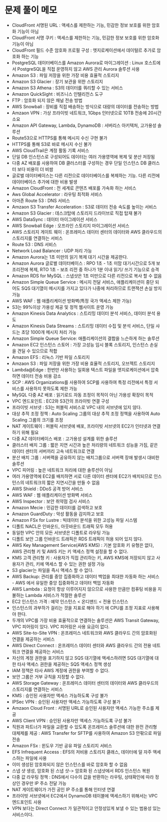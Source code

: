 # 문제 풀이 메모
- CloudFront 서명된 URL : 액세스를 제한하는 기능, 민감한 정보 보호를 위한 암호화 기능이 아님
- CloudFront 서명 쿠키 : 액세스를 제한하는 기능, 민감한 정보 보호를 위한 암호화 기능이 아님
- CloudFront 필드 수준 암호화 프로필 구성 : 엣지로케이션에서 데이털르 추가로 암호화 하는 기능
- PostgreSQL 데이터베이스를 Amazon Aurora로 마이그레이션 : Linux 호스트에서 PostgreSQL을 직접 운영하지 않고 AWS 관리 Aurora 솔루션 사용
- Amazon S3 : 파일 저장을 위한 가장 비용 효율적 스토리지
- Amazon S3 Glacier : 장기 보관을 위한 스토리지
- Amazon S3 Athena : S3의 데이터를 쿼리할 수 있는 서비스
- Amazon QuickSight : 비즈니스 인텔리전스 도구
- FTP : 암호화 되지 않은 채널 전송 방법
- AWS Snowball : 장비를 직접 배송하는 방식으로 대량의 데이터를 전송하는 방법
- Amzaon VPN : 가상 프라이빗 네트워크, 1Gbps 인터넷으로 10TB 전송에 20시간 소요
- Amazon API Gateway, Lambda, DynamoDB : 서버리스 아키텍처, 고가용성 솔루션
- Route53으로 HTTPS를 통해 메시지 수신 구현 불가
- HTTPS를 통해 S3로 바로 메시지 수신 불가
- AWS CloudTrail은 계정 활동 기록 서비스
- 단일 DB 인스턴스로 구성되어도 데이터는 여러 가용영역에 복제 및 분산 저장됨
- 다중 AZ 배포를 사용하여 DB 클러스터를 구성하는 경우 단일 인스턴스 DB 클러스터  보다 비용이 더 비쌈
- 글로벌 데이터베이스는 다른 리전으로 데이터베이스를 복제하는 기능. 다른 리전에 데이터베이스 추가에 대한 비용 발생
- Amazon CloudFront : 전 세계로 콘텐츠 배포를 가속화 하는 서비스
- Aws Global Accelerator : 라우팅 최적화 서비스
- 아마존 Route 53 : DNS 서비스
- Amzaon S3 Transfer Acceleration : S3로 데이터 전송 속도를 높이는 서비스
- Amazon S3 Glacier : 데스크탑에 스토리지 드라이브로 직접 탑재 불가
- AWS DataSync : 데이터 마이그레이션 서비스
- AWS Snowball Edge :  오프라인 스토리지 마이그레이션 서비스
- AWS 스토리지 게이트 웨이 : 온프레미스 데이터 센터의 데이터와 AWS 클라우드의 스토리지를 연결하는 서비스
- Route 53 : DNS 서비스
- Network Load Balancer : UDP 처리 가능
- Amazon Aurora는 1초 미만의 읽기 복제 대기 시간을 제공한다.
- Amazon Aurora 글로벌 데이터베이스 : RPO 1초 - 1초 미맘 대기시간으로 5개 보조리전에 복제, RTO 1초 - 보조 리전 중 하나가 1분 이내 읽기/ 쓰기 기능으로 승격
- Amazon RDS for MySQL : 스냅샷은 1초 미만으로 다른 리전으로 복사  할 수 없음
- Amazon Simple Queue Service : 메시지 전달 서비스, 애플리케이션이 중단 되어도 SQS 대기열이 메시지를 가지고 있다가 나중에 처리하므로 트랜잭션 손실 방지 가능
- AWS WAF : 웹 애플리케이션 방화벽(특정 국가 액세스 제한 가능)
- S3는 99%이상 가용성 제공 및 정적 웹사이트 운영 가능
- Amazon Kinesis Data Analytics : 스트리밍 데이터 분석 서비스, 데이터 분석 용도
- Amazon Kinesis Data Streams : 스트리밍 데이터 수집 및 분석 서비스, 단일 샤드는 초당 1000개 메시지 처리 가능
- Amazon Simple Queue Service: 애플리케이션의 결합을 느슨하게 하는 솔루션
- Amazon EC2 인스턴스 스토어 : 가장 고성능 임시 블록 스토리지, 인스턴스 손실을 견딜 수 있으므로 적합
- Amazon EFS : 리눅스 기반 파일 스토리지
- Amzaon S3 : 파일 저장을 위한 가장 비용 효율적 스토리지, 오브젝트 스토리지
- Lambda@Edge : 한번만 사용하는 일회용 텍스트 파일을 엣지로케이션에서 압축하면 데이터 전송 비용 감소
- SCP : AWS Organizations를 사용하여 SCP를 사용하여 특정 리전에서 특정 서비스를 사용하지 못하도록 제한 가능
- MySQL 다중 AZ 배포 : 읽기로드 자동 조정이 목적이 아닌 가용성 확장이 목적
- VPC 엔드포인트 : EC2와 S3간의 프라이빗 연결 구성
- 프라이빗 서브넷 : S3는 퍼블릭 서비스로 VPC 내의 서브넷에 있지 않다.
- 대상 추적 조정 정책 : Auto Scaling 그룹의 대상 추적 조정 정책을 사용하여 Auto Scaling 그룹의 크기를 조정
- NAT 게이트웨이 : 퍼블릭 서브넷에 배포, 프라이빗 서브넷의 EC2가 인터넷과 연결하기 위해 필요
- 다중 AZ 데이터베이스 배포 : 고가용성 설계를 위한 솔루션
- 클러스터 배치 그룹 : 짧은 지연 시간과 높은 처리량의 네트워크 성능을 가짐, 같은 데이터 센터의 서버끼리 고속 네트워크로 연결
- 분산  배치 그룹 : 서버랙을 공유하지 않는 배치그룹으로 서버랙 장애 발생시 대비한 솔루션
- VPC 피어링 : 높은 네트워크 처리에 대한 솔루션이 아님
- 여러 가용영역에 EC2를 배치하면 서로 다른 데이터 센터에 EC2가 배치되므로 인스턴스의 네트워크의 짧은 지연시간을 만들 수 없음
- AWS Shield : DDoS 공격 방어 서비스
- AWS WAF : 웹 애플리케이션 방화벽 서비스
- AWS Inspector : 보안 취약점 검사 서비스
- Amazon Mecie : 민감한 데이터를 검색하고 보호
- Amazon GuardDuty : 악성 활동을 감지하고 보호
- Amazon FSx for Lustre : 빅데이터 분석을 위한 고성능 파일 시스템
- 디폴트 NACL은 인바운드, 아웃바운드 트래픽 모두 허용
- 동일한 VPC 안의 모든 서브넷은 디폴트로 라우팅 가능
- 디폴트 보안 그룹 인바운드 트래픽은 RDS 트래픽이 허용 되어 있지 않다.
- AWS Key Management Service(AWS KMS) : 기본 암호화 키 유형은 없다, AWS 관리형 키 및 AWS 키는 키 액세스 정책 설정을 할 수 없다.
- KMS 고객 관리형 키 : 사용자가 직접 관리하는 키, AWS KMS에 저장되지 않고 사용자가 관리, 키에 액세스 할 수 있는 권한 설정 가능
- S3 glacier는 파일을 즉시 액세스 할 수 없다.
- AWS Backup: 관리를 중앙 집중화하고 데이터 백업을 최대한 자동화 하는 서비스 - AWS 에서 유일한 중앙 집중화하고 데이터 백업 자동화
- AWS Lambda : 요청이 항상 이루어지지 않으므로 사용한 만큼만 컴퓨팅 비용을 지불하는 Lambda 서비스가 적절한 솔루션
- EC2 인스턴스 가격 : 예약 인스턴스 < 온디맨드 < 전용 인스턴스 
- 인스턴스의 과부하가 걸리는 것을 지표로 해야 하기 에 CPU를 조정 지표로 사용해야 한다.
- 두개의 VPC를 가장 비용 효율적으로 연결하는 솔루션은 AWS Transit Gateway, VPC 피어링이 있다. VPC 피어링은 사용 요금이 없다.
- AWS Site-to-Site VPN : 온프레미스 네트워크와 AWS 클라우드 간의 암호화된 연결을 제공하는 서비스
- AWS Direct Connect : 온프레미스 데이터 센터와 AWS 클라우드 간의 전용 네트워크 연결을 제공하는 서비스
- 자신의 계정 권한을 포기하지 않고 SQS 대기열에 액세스하려면 SQS 대기열에 대한 타사 액세스 권한을 제공하는 SQS 액세스 정책 생성
- IAM 정책은 타사 AWS 계정에 권한을 부여할 수 없다.
- 보안 그룹은 거부 규칙을 지정할 수 없다.
- AWS Storage Gateway : 온프레미스 데이터 센터의 데이터와 AWS 클라우드의 스토리지를 연결하는 서비스
- KMS : 승인된 사용자만 액세스 가능하도록 구성 불가
- IPSec VPN : 승인된 사용자만 액세스 가능하도록 구성 불가
- Amzaon Cloud Front : 서명된 URL로 승인된 사용자만 액세스 가능한 주소를 제공
- AWS Client VPN : 승인된 사용자만 액세스 가능하도록 구성 불가
- 직원과 파트너가 파일을 교환할 수 있도록 온프레미스 솔루션에 대한 완전 관리형 대체제를 제공 : AWS Transfer for SFTP를 사용하여 Amazon S3 안팎으로 파일 전송
- Amazon FSx : 윈도우 기반 공유 파일 스토리지 서비스
- EFS Infrequent Access : EFS의 저비용 스토리지 클래스, 데이터에 덜 자주 액세스하는 파일에 사용
- 이미 생성된 암호화되지 않은 인스턴스를 바로 암호화 할 수 없음
- 스냅 샷 생성, 암호화 된 스냅 샷-> 암호화 된 스냅샷에서 RDS 인스턴스 복원
- 다중 값 라우팅 정책 : DNS에서 다수의 값을 반환하는 라우팅, 상태확인에 따라 정상인 경우만 IP 주소 전달 가능
- NAT 게이트웨이가 가진 공인 IP 주소를 통해 인터넷 연결
- 프라이빗 서브넷에서 EC2에서 DynamoDB 테이블에 액세스하기 위해서는 VPC 엔드포인트 사용
- VPN 보다는 Direct Connect 가 일관적이고 안정성있게 보낼 수 있는 범용성 있는 서비스이다.